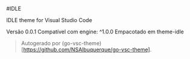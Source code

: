 #IDLE

IDLE theme for Visual Studio Code

Versão 0.0.1
Compatível com engine: ^1.0.0
Empacotado em theme-idle

> Autogerado por (go-vsc-theme)[https://github.com/NSAlbuquerque/go-vsc-theme].
